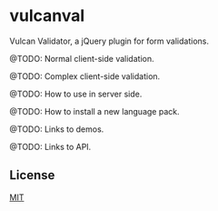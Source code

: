 # vulcanval

Vulcan Validator, a jQuery plugin for form validations.

@TODO: Normal client-side validation.

@TODO: Complex client-side validation.

@TODO: How to use in server side.

@TODO: How to install a new language pack.

@TODO: Links to demos.

@TODO: Links to API.

## License

[MIT](https://github.com/vulcan-estudios/vulcanval/blob/master/LICENSE)
